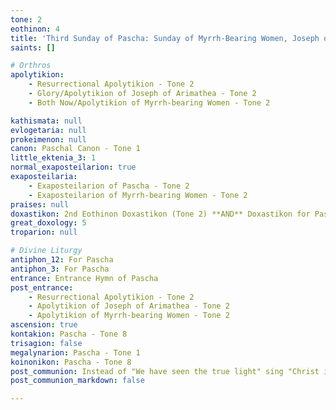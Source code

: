 ```yaml
---
tone: 2
eothinon: 4
title: 'Third Sunday of Pascha: Sunday of Myrrh-Bearing Women, Joseph of Arimathea & Righteous Nicodemus'
saints: []

# Orthros
apolytikion:
    - Resurrectional Apolytikion - Tone 2
    - Glory/Apolytikion of Joseph of Arimathea - Tone 2
    - Both Now/Apolytikion of Myrrh-bearing Women - Tone 2

kathismata: null
evlogetaria: null
prokeimenon: null
canon: Paschal Canon - Tone 1
little_ektenia_3: 1
normal_exaposteilarion: true
exaposteilaria:
    - Exaposteilarion of Pascha - Tone 2
    - Exaposteilarion of Myrrh-bearing Women - Tone 2
praises: null
doxastikon: 2nd Eothinon Doxastikon (Tone 2) **AND** Doxastikon for Pascha (Tone 5) 
great_doxology: 5
troparion: null

# Divine Liturgy
antiphon_12: For Pascha
antiphon_3: For Pascha
entrance: Entrance Hymn of Pascha
post_entrance:
    - Resurrectional Apolytikion - Tone 2
    - Apolytikion of Joseph of Arimathea - Tone 2
    - Apolytikion of Myrrh-bearing Women - Tone 2
ascension: true
kontakion: Pascha - Tone 8
trisagion: false
megalynarion: Pascha - Tone 1
koinonikon: Pascha - Tone 8
post_communion: Instead of "We have seen the true light" sing "Christ is Risen" **ONCE**
post_communion_markdown: false

---
```


